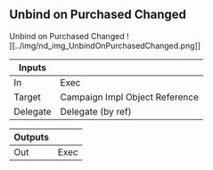 ## Unbind on Purchased Changed
Unbind on Purchased Changed
![[../img/nd_img_UnbindOnPurchasedChanged.png]]

|Inputs||
|--|--|
| In | Exec |
| Target | Campaign Impl Object Reference |
| Delegate | Delegate (by ref) |

|Outputs||
|--|--|
| Out | Exec |

